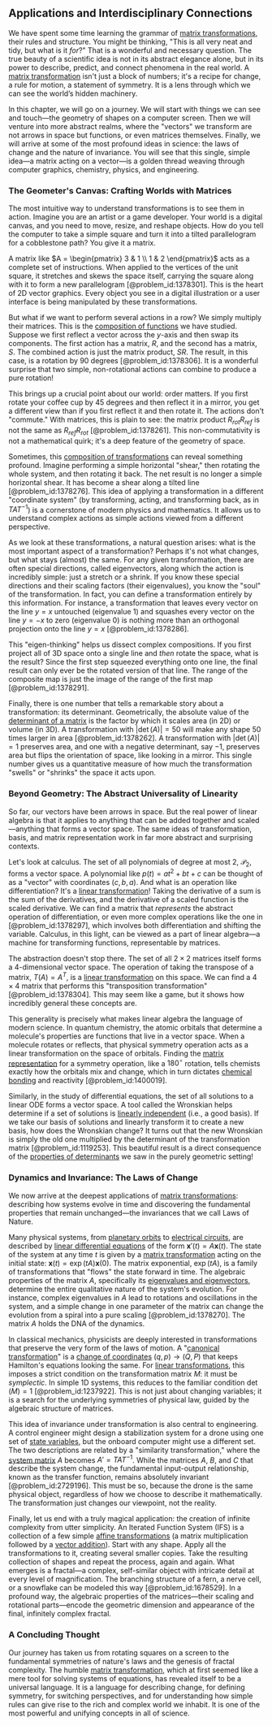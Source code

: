## Applications and Interdisciplinary Connections

We have spent some time learning the grammar of [matrix transformations](@article_id:156295), their rules and structure. You might be thinking, "This is all very neat and tidy, but what is it *for*?" That is a wonderful and necessary question. The true beauty of a scientific idea is not in its abstract elegance alone, but in its power to describe, predict, and connect phenomena in the real world. A [matrix transformation](@article_id:151128) isn't just a block of numbers; it's a recipe for change, a rule for motion, a statement of symmetry. It is a lens through which we can see the world’s hidden machinery.

In this chapter, we will go on a journey. We will start with things we can see and touch—the geometry of shapes on a computer screen. Then we will venture into more abstract realms, where the "vectors" we transform are not arrows in space but functions, or even matrices themselves. Finally, we will arrive at some of the most profound ideas in science: the laws of change and the nature of invariance. You will see that this single, simple idea—a matrix acting on a vector—is a golden thread weaving through computer graphics, chemistry, physics, and engineering.

### The Geometer's Canvas: Crafting Worlds with Matrices

The most intuitive way to understand transformations is to see them in action. Imagine you are an artist or a game developer. Your world is a digital canvas, and you need to move, resize, and reshape objects. How do you tell the computer to take a simple square and turn it into a tilted parallelogram for a cobblestone path? You give it a matrix.

A matrix like $A = \begin{pmatrix} 3 & 1 \\ 1 & 2 \end{pmatrix}$ acts as a complete set of instructions. When applied to the vertices of the unit square, it stretches and skews the space itself, carrying the square along with it to form a new parallelogram [@problem_id:1378301]. This is the heart of 2D vector graphics. Every object you see in a digital illustration or a user interface is being manipulated by these transformations.

But what if we want to perform several actions in a row? We simply multiply their matrices. This is the [composition of functions](@article_id:147965) we have studied. Suppose we first reflect a vector across the $y$-axis and then swap its components. The first action has a matrix, $R$, and the second has a matrix, $S$. The combined action is just the matrix product, $SR$. The result, in this case, is a rotation by 90 degrees [@problem_id:1378306]. It is a wonderful surprise that two simple, non-rotational actions can combine to produce a pure rotation!

This brings up a crucial point about our world: order matters. If you first rotate your coffee cup by 45 degrees and then reflect it in a mirror, you get a different view than if you first reflect it and then rotate it. The actions don't "commute." With matrices, this is plain to see: the matrix product $R_{rot} R_{ref}$ is not the same as $R_{ref} R_{rot}$ [@problem_id:1378261]. This non-commutativity is not a mathematical quirk; it's a deep feature of the geometry of space.

Sometimes, this [composition of transformations](@article_id:149334) can reveal something profound. Imagine performing a simple horizontal "shear," then rotating the whole system, and then rotating it back. The net result is no longer a simple horizontal shear. It has become a shear along a tilted line [@problem_id:1378276]. This idea of applying a transformation in a different "coordinate system" (by transforming, acting, and transforming back, as in $T A T^{-1}$) is a cornerstone of modern physics and mathematics. It allows us to understand complex actions as simple actions viewed from a different perspective.

As we look at these transformations, a natural question arises: what is the most important aspect of a transformation? Perhaps it's not what changes, but what stays (almost) the same. For any given transformation, there are often special directions, called eigenvectors, along which the action is incredibly simple: just a stretch or a shrink. If you know these special directions and their scaling factors (their eigenvalues), you know the "soul" of the transformation. In fact, you can define a transformation entirely by this information. For instance, a transformation that leaves every vector on the line $y=x$ untouched (eigenvalue 1) and squashes every vector on the line $y=-x$ to zero (eigenvalue 0) is nothing more than an orthogonal projection onto the line $y=x$ [@problem_id:1378286].

This "eigen-thinking" helps us dissect complex compositions. If you first project all of 3D space onto a single line and *then* rotate the space, what is the result? Since the first step squeezed everything onto one line, the final result can only ever be the rotated version of that line. The range of the composite map is just the image of the range of the first map [@problem_id:1378291].

Finally, there is one number that tells a remarkable story about a transformation: its determinant. Geometrically, the absolute value of the [determinant of a matrix](@article_id:147704) is the factor by which it scales area (in 2D) or volume (in 3D). A transformation with $|\det(A)| = 50$ will make any shape 50 times larger in area [@problem_id:1378262]. A transformation with $|\det(A)| = 1$ preserves area, and one with a negative determinant, say $-1$, preserves area but flips the orientation of space, like looking in a mirror. This single number gives us a quantitative measure of how much the transformation "swells" or "shrinks" the space it acts upon.

### Beyond Geometry: The Abstract Universality of Linearity

So far, our vectors have been arrows in space. But the real power of linear algebra is that it applies to anything that can be added together and scaled—anything that forms a vector space. The same ideas of transformation, basis, and matrix representation work in far more abstract and surprising contexts.

Let's look at calculus. The set of all polynomials of degree at most 2, $\mathcal{P}_2$, forms a vector space. A polynomial like $p(t) = at^2+bt+c$ can be thought of as a "vector" with coordinates $(c, b, a)$. And what is an operation like differentiation? It's a [linear transformation](@article_id:142586)! Taking the derivative of a sum is the sum of the derivatives, and the derivative of a scaled function is the scaled derivative. We can find a matrix that *represents* the abstract operation of differentiation, or even more complex operations like the one in [@problem_id:1378297], which involves both differentiation and shifting the variable. Calculus, in this light, can be viewed as a part of linear algebra—a machine for transforming functions, representable by matrices.

The abstraction doesn't stop there. The set of all $2 \times 2$ matrices itself forms a 4-dimensional vector space. The operation of taking the transpose of a matrix, $T(A) = A^T$, is a [linear transformation](@article_id:142586) on this space. We can find a $4 \times 4$ matrix that performs this "transposition transformation" [@problem_id:1378304]. This may seem like a game, but it shows how incredibly general these concepts are.

This generality is precisely what makes linear algebra the language of modern science. In quantum chemistry, the atomic orbitals that determine a molecule's properties are functions that live in a vector space. When a molecule rotates or reflects, that physical symmetry operation acts as a linear transformation on the space of orbitals. Finding the [matrix representation](@article_id:142957) for a symmetry operation, like a $180^\circ$ rotation, tells chemists exactly how the orbitals mix and change, which in turn dictates [chemical bonding](@article_id:137722) and reactivity [@problem_id:1400019].

Similarly, in the study of differential equations, the set of all solutions to a linear ODE forms a vector space. A tool called the Wronskian helps determine if a set of solutions is [linearly independent](@article_id:147713) (i.e., a good basis). If we take our basis of solutions and linearly transform it to create a new basis, how does the Wronskian change? It turns out that the new Wronskian is simply the old one multiplied by the determinant of the transformation matrix [@problem_id:1119253]. This beautiful result is a direct consequence of the [properties of determinants](@article_id:149234) we saw in the purely geometric setting!

### Dynamics and Invariance: The Laws of Change

We now arrive at the deepest applications of [matrix transformations](@article_id:156295): describing how systems evolve in time and discovering the fundamental properties that remain unchanged—the invariances that we call Laws of Nature.

Many physical systems, from [planetary orbits](@article_id:178510) to [electrical circuits](@article_id:266909), are described by [linear differential equations](@article_id:149871) of the form $\mathbf{x}'(t) = A \mathbf{x}(t)$. The state of the system at any time $t$ is given by a [matrix transformation](@article_id:151128) acting on the initial state: $\mathbf{x}(t) = \exp(tA) \mathbf{x}(0)$. The matrix exponential, $\exp(tA)$, is a family of transformations that "flows" the state forward in time. The algebraic properties of the matrix $A$, specifically its [eigenvalues and eigenvectors](@article_id:138314), determine the entire qualitative nature of the system's evolution. For instance, complex eigenvalues in $A$ lead to rotations and oscillations in the system, and a simple change in one parameter of the matrix can change the evolution from a spiral into a pure scaling [@problem_id:1378270]. The matrix $A$ holds the DNA of the dynamics.

In classical mechanics, physicists are deeply interested in transformations that preserve the very form of the laws of motion. A "[canonical transformation](@article_id:157836)" is a [change of coordinates](@article_id:272645) $(q,p) \to (Q,P)$ that keeps Hamilton's equations looking the same. For [linear transformations](@article_id:148639), this imposes a strict condition on the transformation matrix $M$: it must be *symplectic*. In simple 1D systems, this reduces to the familiar condition $\det(M)=1$ [@problem_id:1237922]. This is not just about changing variables; it is a search for the underlying symmetries of physical law, guided by the algebraic structure of matrices.

This idea of invariance under transformation is also central to engineering. A control engineer might design a stabilization system for a drone using one set of [state variables](@article_id:138296), but the onboard computer might use a different set. The two descriptions are related by a "similarity transformation," where the [system matrix](@article_id:171736) $A$ becomes $A' = TAT^{-1}$. While the matrices $A$, $B$, and $C$ that describe the system change, the fundamental input-output relationship, known as the transfer function, remains absolutely invariant [@problem_id:2729196]. This must be so, because the drone is the same physical object, regardless of how we choose to describe it mathematically. The transformation just changes our viewpoint, not the reality.

Finally, let us end with a truly magical application: the creation of infinite complexity from utter simplicity. An Iterated Function System (IFS) is a collection of a few simple [affine transformations](@article_id:144391) (a matrix multiplication followed by a [vector addition](@article_id:154551)). Start with any shape. Apply all the transformations to it, creating several smaller copies. Take the resulting collection of shapes and repeat the process, again and again. What emerges is a fractal—a complex, self-similar object with intricate detail at every level of magnification. The branching structure of a fern, a nerve cell, or a snowflake can be modeled this way [@problem_id:1678529]. In a profound way, the algebraic properties of the matrices—their scaling and rotational parts—encode the geometric dimension and appearance of the final, infinitely complex fractal.

### A Concluding Thought

Our journey has taken us from rotating squares on a screen to the fundamental symmetries of nature's laws and the genesis of fractal complexity. The humble [matrix transformation](@article_id:151128), which at first seemed like a mere tool for solving systems of equations, has revealed itself to be a universal language. It is a language for describing change, for defining symmetry, for switching perspectives, and for understanding how simple rules can give rise to the rich and complex world we inhabit. It is one of the most powerful and unifying concepts in all of science.